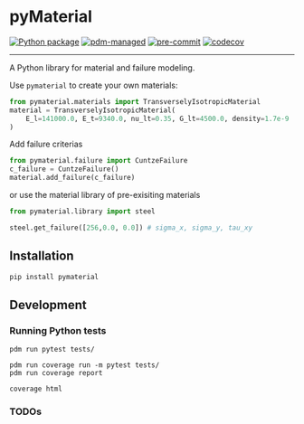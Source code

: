 # pyMaterial

[![Python package](https://github.com/Modular-Design/pyMaterial/actions/workflows/test.yml/badge.svg?branch=master)](https://github.com/Modular-Design/pyMaterial/actions/workflows/test.yml)
[![pdm-managed](https://img.shields.io/badge/pdm-managed-blueviolet)](https://pdm.fming.dev)
[![pre-commit](https://img.shields.io/badge/pre--commit-enabled-brightgreen?logo=pre-commit)](https://github.com/pre-commit/pre-commit)
[![codecov](https://codecov.io/github/Modular-Design/pyMaterial/branch/master/graph/badge.svg?token=DMR46WJCVP)](https://codecov.io/github/Modular-Design/pyMaterial)

---

A Python library for material and failure modeling.

Use ``pymaterial`` to create your own materials:
```python
from pymaterial.materials import TransverselyIsotropicMaterial
material = TransverselyIsotropicMaterial(
    E_l=141000.0, E_t=9340.0, nu_lt=0.35, G_lt=4500.0, density=1.7e-9
)
```
Add failure criterias
```python
from pymaterial.failure import CuntzeFailure
c_failure = CuntzeFailure()
material.add_failure(c_failure)
```

or use the material library of pre-exisiting materials
```python
from pymaterial.library import steel

steel.get_failure([256,0.0, 0.0]) # sigma_x, sigma_y, tau_xy
```


## Installation

```sh
pip install pymaterial
```

## Development

### Running Python tests

```
pdm run pytest tests/
```

```
pdm run coverage run -m pytest tests/
pdm run coverage report
```

```
coverage html
```

### TODOs
